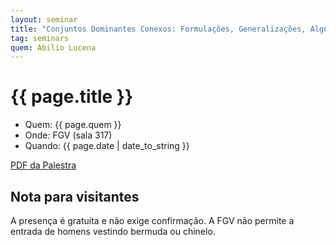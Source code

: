 ```yaml
---
layout: seminar
title: "Conjuntos Dominantes Conexos: Formulações, Generalizações, Algoritmos de Solução e Aplicações" 
tag: seminars
quem: Abilio Lucena
---
```


# {{ page.title }}

- Quem:  {{ page.quem }}
- Onde:  FGV (sala 317)
- Quando: {{ page.date | date_to_string }}

[PDF da Palestra](https://docs.google.com/viewer?a=v&pid=gmail&attid=0.2&thid=1337eeb330dd173f&mt=application/pdf&url=https://mail.google.com/mail/?ui%3D2%26ik%3D6adfcc2a16%26view%3Datt%26th%3D1337eeb330dd173f%26attid%3D0.2%26disp%3Dsafe%26realattid%3Df_gps8k4n22%26zw&sig=AHIEtbSzR9UqAA2WrkT1NxQi1boNxyMqPA)

## Nota para visitantes

A presença é gratuíta e não exige confirmação. A FGV não permite a
entrada de homens vestindo bermuda ou chinelo.
